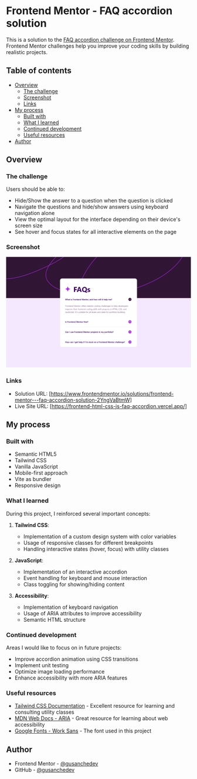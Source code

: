 # Frontend Mentor - FAQ accordion solution

This is a solution to the [FAQ accordion challenge on Frontend Mentor](https://www.frontendmentor.io/challenges/faq-accordion-wyfFdeBwBz). Frontend Mentor challenges help you improve your coding skills by building realistic projects.

## Table of contents

- [Overview](#overview)
  - [The challenge](#the-challenge)
  - [Screenshot](#screenshot)
  - [Links](#links)
- [My process](#my-process)
  - [Built with](#built-with)
  - [What I learned](#what-i-learned)
  - [Continued development](#continued-development)
  - [Useful resources](#useful-resources)
- [Author](#author)

## Overview

### The challenge

Users should be able to:

- Hide/Show the answer to a question when the question is clicked
- Navigate the questions and hide/show answers using keyboard navigation alone
- View the optimal layout for the interface depending on their device's screen size
- See hover and focus states for all interactive elements on the page

### Screenshot

![](./screenshot.png)

### Links

- Solution URL: [https://www.frontendmentor.io/solutions/frontend-mentor---faq-accordion-solution-2YngVaBtmW]
- Live Site URL: [https://frontend-html-css-js-faq-accordion.vercel.app/]

## My process

### Built with

- Semantic HTML5
- Tailwind CSS
- Vanilla JavaScript
- Mobile-first approach
- Vite as bundler
- Responsive design

### What I learned

During this project, I reinforced several important concepts:

1. **Tailwind CSS**:

   - Implementation of a custom design system with color variables
   - Usage of responsive classes for different breakpoints
   - Handling interactive states (hover, focus) with utility classes

2. **JavaScript**:

   - Implementation of an interactive accordion
   - Event handling for keyboard and mouse interaction
   - Class toggling for showing/hiding content

3. **Accessibility**:
   - Implementation of keyboard navigation
   - Usage of ARIA attributes to improve accessibility
   - Semantic HTML structure

### Continued development

Areas I would like to focus on in future projects:

- Improve accordion animation using CSS transitions
- Implement unit testing
- Optimize image loading performance
- Enhance accessibility with more ARIA features

### Useful resources

- [Tailwind CSS Documentation](https://tailwindcss.com/docs) - Excellent resource for learning and consulting utility classes
- [MDN Web Docs - ARIA](https://developer.mozilla.org/en-US/docs/Web/Accessibility/ARIA) - Great resource for learning about web accessibility
- [Google Fonts - Work Sans](https://fonts.google.com/specimen/Work+Sans) - The font used in this project

## Author

- Frontend Mentor - [@gusanchedev](https://www.frontendmentor.io/profile/gusanchefullstack)
- GitHub - [@gusanchedev](https://github.com/gusanchefullstack)
